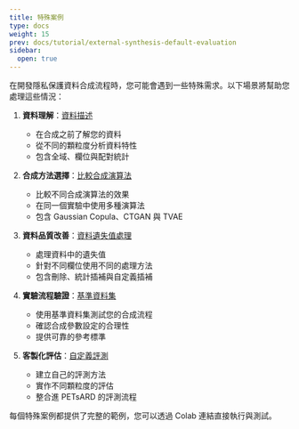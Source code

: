 ```yaml
---
title: 特殊案例
type: docs
weight: 15
prev: docs/tutorial/external-synthesis-default-evaluation
sidebar:
  open: true
---
```


在開發隱私保護資料合成流程時，您可能會遇到一些特殊需求。以下場景將幫助您處理這些情況：

1. **資料理解**：[資料描述](docs/tutorial/special-cases/data-description)
   - 在合成之前了解您的資料
   - 從不同的顆粒度分析資料特性
   - 包含全域、欄位與配對統計

2. **合成方法選擇**：[比較合成演算法](docs/tutorial/special-cases/comparing-synthesizers)
   - 比較不同合成演算法的效果
   - 在同一個實驗中使用多種演算法
   - 包含 Gaussian Copula、CTGAN 與 TVAE

3. **資料品質改善**：[資料遺失值處理](docs/tutorial/special-cases/handling-missing-values)
   - 處理資料中的遺失值
   - 針對不同欄位使用不同的處理方法
   - 包含刪除、統計插補與自定義插補

4. **實驗流程驗證**：[基準資料集](docs/tutorial/special-cases/benchmark-datasets)
   - 使用基準資料集測試您的合成流程
   - 確認合成參數設定的合理性
   - 提供可靠的參考標準

5. **客製化評估**：[自定義評測](docs/tutorial/special-cases/custom-evaluation)
   - 建立自己的評測方法
   - 實作不同顆粒度的評估
   - 整合進 PETsARD 的評測流程

每個特殊案例都提供了完整的範例，您可以透過 Colab 連結直接執行與測試。